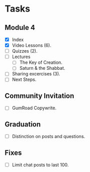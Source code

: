 # Tasks

## Module 4
- [X] Index
- [X] Video Lessons (6).
- [ ] Quizzes (2).
- [ ] Lectures
    - [ ] The Key of Creation.
    - [ ] Saturn & the Shabbat.
- [ ] Sharing excercises (3).
- [ ] Next Steps.

## Community Invitation
- [ ] GumRoad Copywrite.

## Graduation
- [ ] Distinction on posts and questions.

## Fixes
- [ ] Limit chat posts to last 100.
